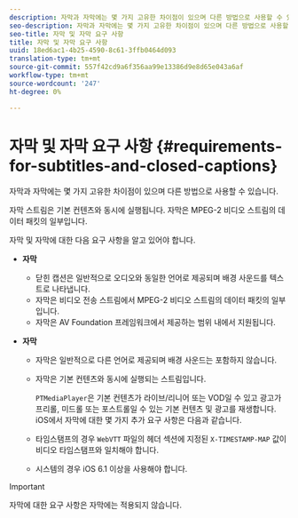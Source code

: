 ```yaml
---
description: 자막과 자막에는 몇 가지 고유한 차이점이 있으며 다른 방법으로 사용할 수 있습니다.
seo-description: 자막과 자막에는 몇 가지 고유한 차이점이 있으며 다른 방법으로 사용할 수 있습니다.
seo-title: 자막 및 자막 요구 사항
title: 자막 및 자막 요구 사항
uuid: 18ed6ac1-4b25-4590-8c61-3ffb0464d093
translation-type: tm+mt
source-git-commit: 557f42cd9a6f356aa99e13386d9e8d65e043a6af
workflow-type: tm+mt
source-wordcount: '247'
ht-degree: 0%

---
```



# 자막 및 자막 요구 사항 {#requirements-for-subtitles-and-closed-captions}

자막과 자막에는 몇 가지 고유한 차이점이 있으며 다른 방법으로 사용할 수 있습니다.

자막 스트림은 기본 컨텐츠와 동시에 실행됩니다. 자막은 MPEG-2 비디오 스트림의 데이터 패킷의 일부입니다.

자막 및 자막에 대한 다음 요구 사항을 알고 있어야 합니다.

* **자막**

   * 닫힌 캡션은 일반적으로 오디오와 동일한 언어로 제공되며 배경 사운드를 텍스트로 나타냅니다.
   * 자막은 비디오 전송 스트림에서 MPEG-2 비디오 스트림의 데이터 패킷의 일부입니다.
   * 자막은 AV Foundation 프레임워크에서 제공하는 범위 내에서 지원됩니다.

* **자막**

   * 자막은 일반적으로 다른 언어로 제공되며 배경 사운드는 포함하지 않습니다.
   * 자막은 기본 컨텐츠와 동시에 실행되는 스트림입니다.

      `PTMediaPlayer`은 기본 컨텐츠가 라이브/리니어 또는 VOD일 수 있고 광고가 프리롤, 미드롤 또는 포스트롤일 수 있는 기본 컨텐츠 및 광고를 재생합니다.
   iOS에서 자막에 대한 몇 가지 추가 요구 사항은 다음과 같습니다.

   * 타임스탬프의 경우 `WebVTT` 파일의 헤더 섹션에 지정된 `X-TIMESTAMP-MAP` 값이 비디오 타임스탬프와 일치해야 합니다.

   * 시스템의 경우 iOS 6.1 이상을 사용해야 합니다.


>[!IMPORTANT]
>
>자막에 대한 요구 사항은 자막에는 적용되지 않습니다.
